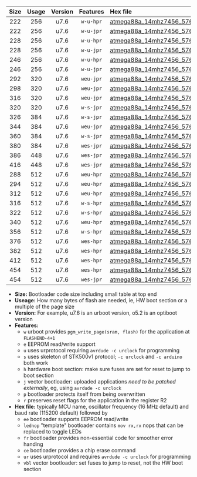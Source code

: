 |Size|Usage|Version|Features|Hex file|
|:-:|:-:|:-:|:-:|:--|
|222|256|u7.6|`w-u-hpr`|[atmega88a_14mhz7456_57600bps_ur.hex](https://raw.githubusercontent.com/stefanrueger/urboot/main//atmega88a_14mhz7456_57600bps_ur.hex)|
|222|256|u7.6|`w-u-jpr`|[atmega88a_14mhz7456_57600bps_ur_vbl.hex](https://raw.githubusercontent.com/stefanrueger/urboot/main//atmega88a_14mhz7456_57600bps_ur_vbl.hex)|
|228|256|u7.6|`w-u-hpr`|[atmega88a_14mhz7456_57600bps_lednop_ur.hex](https://raw.githubusercontent.com/stefanrueger/urboot/main//atmega88a_14mhz7456_57600bps_lednop_ur.hex)|
|228|256|u7.6|`w-u-jpr`|[atmega88a_14mhz7456_57600bps_lednop_ur_vbl.hex](https://raw.githubusercontent.com/stefanrueger/urboot/main//atmega88a_14mhz7456_57600bps_lednop_ur_vbl.hex)|
|246|256|u7.6|`w-u-hpr`|[atmega88a_14mhz7456_57600bps_lednop_fr_ur.hex](https://raw.githubusercontent.com/stefanrueger/urboot/main//atmega88a_14mhz7456_57600bps_lednop_fr_ur.hex)|
|246|256|u7.6|`w-u-jpr`|[atmega88a_14mhz7456_57600bps_lednop_fr_ur_vbl.hex](https://raw.githubusercontent.com/stefanrueger/urboot/main//atmega88a_14mhz7456_57600bps_lednop_fr_ur_vbl.hex)|
|292|320|u7.6|`weu-jpr`|[atmega88a_14mhz7456_57600bps_ee_ur_vbl.hex](https://raw.githubusercontent.com/stefanrueger/urboot/main//atmega88a_14mhz7456_57600bps_ee_ur_vbl.hex)|
|298|320|u7.6|`weu-jpr`|[atmega88a_14mhz7456_57600bps_ee_lednop_ur_vbl.hex](https://raw.githubusercontent.com/stefanrueger/urboot/main//atmega88a_14mhz7456_57600bps_ee_lednop_ur_vbl.hex)|
|316|320|u7.6|`weu-jpr`|[atmega88a_14mhz7456_57600bps_ee_lednop_fr_ur_vbl.hex](https://raw.githubusercontent.com/stefanrueger/urboot/main//atmega88a_14mhz7456_57600bps_ee_lednop_fr_ur_vbl.hex)|
|320|320|u7.6|`w-s-jpr`|[atmega88a_14mhz7456_57600bps_vbl.hex](https://raw.githubusercontent.com/stefanrueger/urboot/main//atmega88a_14mhz7456_57600bps_vbl.hex)|
|326|384|u7.6|`w-s-jpr`|[atmega88a_14mhz7456_57600bps_lednop_vbl.hex](https://raw.githubusercontent.com/stefanrueger/urboot/main//atmega88a_14mhz7456_57600bps_lednop_vbl.hex)|
|344|384|u7.6|`weu-jpr`|[atmega88a_14mhz7456_57600bps_ee_lednop_fr_ce_ur_vbl.hex](https://raw.githubusercontent.com/stefanrueger/urboot/main//atmega88a_14mhz7456_57600bps_ee_lednop_fr_ce_ur_vbl.hex)|
|360|384|u7.6|`w-s-jpr`|[atmega88a_14mhz7456_57600bps_lednop_fr_vbl.hex](https://raw.githubusercontent.com/stefanrueger/urboot/main//atmega88a_14mhz7456_57600bps_lednop_fr_vbl.hex)|
|380|384|u7.6|`wes-jpr`|[atmega88a_14mhz7456_57600bps_ee_vbl.hex](https://raw.githubusercontent.com/stefanrueger/urboot/main//atmega88a_14mhz7456_57600bps_ee_vbl.hex)|
|386|448|u7.6|`wes-jpr`|[atmega88a_14mhz7456_57600bps_ee_lednop_vbl.hex](https://raw.githubusercontent.com/stefanrueger/urboot/main//atmega88a_14mhz7456_57600bps_ee_lednop_vbl.hex)|
|416|448|u7.6|`wes-jpr`|[atmega88a_14mhz7456_57600bps_ee_lednop_fr_vbl.hex](https://raw.githubusercontent.com/stefanrueger/urboot/main//atmega88a_14mhz7456_57600bps_ee_lednop_fr_vbl.hex)|
|288|512|u7.6|`weu-hpr`|[atmega88a_14mhz7456_57600bps_ee_ur.hex](https://raw.githubusercontent.com/stefanrueger/urboot/main//atmega88a_14mhz7456_57600bps_ee_ur.hex)|
|294|512|u7.6|`weu-hpr`|[atmega88a_14mhz7456_57600bps_ee_lednop_ur.hex](https://raw.githubusercontent.com/stefanrueger/urboot/main//atmega88a_14mhz7456_57600bps_ee_lednop_ur.hex)|
|312|512|u7.6|`weu-hpr`|[atmega88a_14mhz7456_57600bps_ee_lednop_fr_ur.hex](https://raw.githubusercontent.com/stefanrueger/urboot/main//atmega88a_14mhz7456_57600bps_ee_lednop_fr_ur.hex)|
|316|512|u7.6|`w-s-hpr`|[atmega88a_14mhz7456_57600bps.hex](https://raw.githubusercontent.com/stefanrueger/urboot/main//atmega88a_14mhz7456_57600bps.hex)|
|322|512|u7.6|`w-s-hpr`|[atmega88a_14mhz7456_57600bps_lednop.hex](https://raw.githubusercontent.com/stefanrueger/urboot/main//atmega88a_14mhz7456_57600bps_lednop.hex)|
|340|512|u7.6|`weu-hpr`|[atmega88a_14mhz7456_57600bps_ee_lednop_fr_ce_ur.hex](https://raw.githubusercontent.com/stefanrueger/urboot/main//atmega88a_14mhz7456_57600bps_ee_lednop_fr_ce_ur.hex)|
|356|512|u7.6|`w-s-hpr`|[atmega88a_14mhz7456_57600bps_lednop_fr.hex](https://raw.githubusercontent.com/stefanrueger/urboot/main//atmega88a_14mhz7456_57600bps_lednop_fr.hex)|
|376|512|u7.6|`wes-hpr`|[atmega88a_14mhz7456_57600bps_ee.hex](https://raw.githubusercontent.com/stefanrueger/urboot/main//atmega88a_14mhz7456_57600bps_ee.hex)|
|382|512|u7.6|`wes-hpr`|[atmega88a_14mhz7456_57600bps_ee_lednop.hex](https://raw.githubusercontent.com/stefanrueger/urboot/main//atmega88a_14mhz7456_57600bps_ee_lednop.hex)|
|412|512|u7.6|`wes-hpr`|[atmega88a_14mhz7456_57600bps_ee_lednop_fr.hex](https://raw.githubusercontent.com/stefanrueger/urboot/main//atmega88a_14mhz7456_57600bps_ee_lednop_fr.hex)|
|454|512|u7.6|`wes-hpr`|[atmega88a_14mhz7456_57600bps_ee_lednop_fr_ce.hex](https://raw.githubusercontent.com/stefanrueger/urboot/main//atmega88a_14mhz7456_57600bps_ee_lednop_fr_ce.hex)|
|454|512|u7.6|`wes-jpr`|[atmega88a_14mhz7456_57600bps_ee_lednop_fr_ce_vbl.hex](https://raw.githubusercontent.com/stefanrueger/urboot/main//atmega88a_14mhz7456_57600bps_ee_lednop_fr_ce_vbl.hex)|

- **Size:** Bootloader code size including small table at top end
- **Useage:** How many bytes of flash are needed, ie, HW boot section or a multiple of the page size
- **Version:** For example, u7.6 is an urboot version, o5.2 is an optiboot version
- **Features:**
  + `w` urboot provides `pgm_write_page(sram, flash)` for the application at `FLASHEND-4+1`
  + `e` EEPROM read/write support
  + `u` uses urprotocol requiring `avrdude -c urclock` for programming
  + `s` uses skeleton of STK500v1 protocol; `-c urclock` and `-c arduino` both work
  + `h` hardware boot section: make sure fuses are set for reset to jump to boot section
  + `j` vector bootloader: uploaded applications *need to be patched externally*, eg, using `avrdude -c urclock`
  + `p` bootloader protects itself from being overwritten
  + `r` preserves reset flags for the application in the register R2
- **Hex file:** typically MCU name, oscillator frequency (16 MHz default) and baud rate (115200 default) followed by
  + `ee` bootloader supports EEPROM read/write
  + `lednop` "template" bootloader contains `mov rx,rx` nops that can be replaced to toggle LEDs
  + `fr` bootloader provides non-essential code for smoother error handing
  + `ce` bootloader provides a chip erase command
  + `ur` uses urprotocol and requires `avrdude -c urclock` for programming
  + `vbl` vector bootloader: set fuses to jump to reset, not the HW boot section
